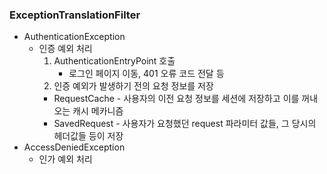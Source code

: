 ### ExceptionTranslationFilter
- AuthenticationException
  - 인증 예외 처리
    1. AuthenticationEntryPoint 호출
       - 로그인 페이지 이동, 401 오류 코드 전달 등
    2. 인증 예외가 발생하기 전의 요청 정보를 저장
      - RequestCache - 사용자의 이전 요청 정보를 세션에 저장하고 이를 꺼내 오는 캐시 메카니즘
      - SavedRequest - 사용자가 요청했던 request 파라미터 값들, 그 당시의 헤더값들 등이 저장
- AccessDeniedException
  - 인가 예외 처리
